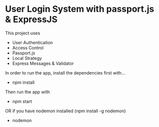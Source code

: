 # User Login System with passport.js & ExpressJS


This project uses
- User Authentication
- Access Control
- Passport.js
- Local Strategy
- Express Messages & Validator

In order to run the app, install the dependencies first with...
- npm install

Then run the app with
- npm start

OR if you have nodemon installed (npm install -g nodemon)
- nodemon
